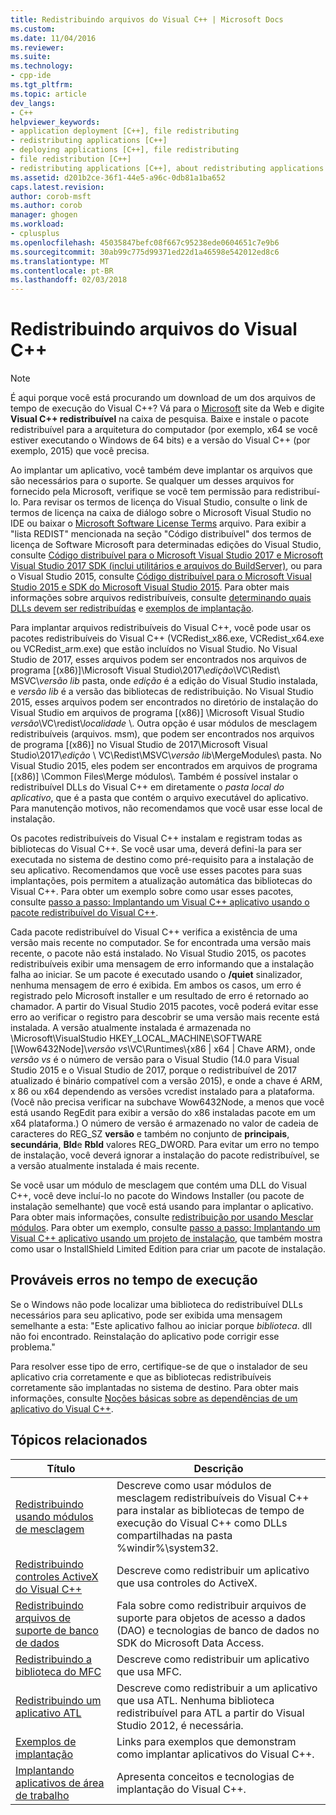 ```yaml
---
title: Redistribuindo arquivos do Visual C++ | Microsoft Docs
ms.custom: 
ms.date: 11/04/2016
ms.reviewer: 
ms.suite: 
ms.technology:
- cpp-ide
ms.tgt_pltfrm: 
ms.topic: article
dev_langs:
- C++
helpviewer_keywords:
- application deployment [C++], file redistributing
- redistributing applications [C++]
- deploying applications [C++], file redistributing
- file redistribution [C++]
- redistributing applications [C++], about redistributing applications
ms.assetid: d201b2ce-36f1-44e5-a96c-0db81a1ba652
caps.latest.revision: 
author: corob-msft
ms.author: corob
manager: ghogen
ms.workload:
- cplusplus
ms.openlocfilehash: 45035847befc08f667c95238ede0604651c7e9b6
ms.sourcegitcommit: 30ab99c775d99371ed22d1a46598e542012ed8c6
ms.translationtype: MT
ms.contentlocale: pt-BR
ms.lasthandoff: 02/03/2018
---
```

# <a name="redistributing-visual-c-files"></a>Redistribuindo arquivos do Visual C++

> [!NOTE]
> É aqui porque você está procurando um download de um dos arquivos de tempo de execução do Visual C++? Vá para o [Microsoft](http://www.microsoft.com/) site da Web e digite **Visual C++ redistribuível** na caixa de pesquisa. Baixe e instale o pacote redistribuível para a arquitetura do computador (por exemplo, x64 se você estiver executando o Windows de 64 bits) e a versão do Visual C++ (por exemplo, 2015) que você precisa.

Ao implantar um aplicativo, você também deve implantar os arquivos que são necessários para o suporte. Se qualquer um desses arquivos for fornecido pela Microsoft, verifique se você tem permissão para redistribuí-lo. Para revisar os termos de licença do Visual Studio, consulte o link de termos de licença na caixa de diálogo sobre o Microsoft Visual Studio no IDE ou baixar o [Microsoft Software License Terms](http://go.microsoft.com/fwlink/p/?LinkId=831114) arquivo. Para exibir a "lista REDIST" mencionada na seção "Código distribuível" dos termos de licença de Software Microsoft para determinadas edições do Visual Studio, consulte [Código distribuível para o Microsoft Visual Studio 2017 e Microsoft Visual Studio 2017 SDK (inclui utilitários e arquivos do BuildServer)](http://go.microsoft.com/fwlink/p/?LinkId=823098), ou para o Visual Studio 2015, consulte [Código distribuível para o Microsoft Visual Studio 2015 e SDK do Microsoft Visual Studio 2015](http://go.microsoft.com/fwlink/p/?LinkId=523763). Para obter mais informações sobre arquivos redistribuíveis, consulte [determinando quais DLLs devem ser redistribuídas](../ide/determining-which-dlls-to-redistribute.md) e [exemplos de implantação](../ide/deployment-examples.md).

Para implantar arquivos redistribuíveis do Visual C++, você pode usar os pacotes redistribuíveis do Visual C++ (VCRedist\_x86.exe, VCRedist\_x64.exe ou VCRedist\_arm.exe) que estão incluídos no Visual Studio. No Visual Studio de 2017, esses arquivos podem ser encontrados nos arquivos de programa [(x86)]\\Microsoft Visual Studio\\2017\\_edição_\\VC\\Redist\\ MSVC\\_versão lib_ pasta, onde _edição_ é a edição do Visual Studio instalada, e _versão lib_ é a versão das bibliotecas de redistribuição. No Visual Studio 2015, esses arquivos podem ser encontrados no diretório de instalação do Visual Studio em arquivos de programa [(x86)] \Microsoft Visual Studio *versão*\VC\redist\\*localidade* \\. Outra opção é usar módulos de mesclagem redistribuíveis (arquivos. msm), que podem ser encontrados nos arquivos de programa [(x86)] no Visual Studio de 2017\\Microsoft Visual Studio\\2017\\_edição_ \\ VC\\Redist\\MSVC\\_versão lib_\\MergeModules\\ pasta. No Visual Studio 2015, eles podem ser encontrados em arquivos de programa [(x86)] \Common Files\Merge módulos\\. Também é possível instalar o redistribuível DLLs do Visual C++ em diretamente o *pasta local do aplicativo*, que é a pasta que contém o arquivo executável do aplicativo. Para manutenção motivos, não recomendamos que você usar esse local de instalação.

Os pacotes redistribuíveis do Visual C++ instalam e registram todas as bibliotecas do Visual C++. Se você usar uma, deverá defini-la para ser executada no sistema de destino como pré-requisito para a instalação de seu aplicativo. Recomendamos que você use esses pacotes para suas implantações, pois permitem a atualização automática das bibliotecas do Visual C++. Para obter um exemplo sobre como usar esses pacotes, consulte [passo a passo: Implantando um Visual C++ aplicativo usando o pacote redistribuível do Visual C++](../ide/deploying-visual-cpp-application-by-using-the-vcpp-redistributable-package.md).

Cada pacote redistribuível do Visual C++ verifica a existência de uma versão mais recente no computador. Se for encontrada uma versão mais recente, o pacote não está instalado. No Visual Studio 2015, os pacotes redistribuíveis exibir uma mensagem de erro informando que a instalação falha ao iniciar. Se um pacote é executado usando o **/quiet** sinalizador, nenhuma mensagem de erro é exibida. Em ambos os casos, um erro é registrado pelo Microsoft installer e um resultado de erro é retornado ao chamador. A partir do Visual Studio 2015 pacotes, você poderá evitar esse erro ao verificar o registro para descobrir se uma versão mais recente está instalada. A versão atualmente instalada é armazenada no \Microsoft\VisualStudio HKEY_LOCAL_MACHINE\SOFTWARE [\Wow6432Node]\\_versão vs_\VC\Runtimes\\{x86 | x64 | Chave ARM}, onde _versão vs_ é o número de versão para o Visual Studio (14.0 para Visual Studio 2015 e o Visual Studio de 2017, porque o redistribuível de 2017 atualizado é binário compatível com a versão 2015), e onde a chave é ARM, x 86 ou x64 dependendo as versões vcredist instalado para a plataforma. (Você não precisa verificar na subchave Wow6432Node, a menos que você está usando RegEdit para exibir a versão do x86 instaladas pacote em um x64 plataforma.) O número de versão é armazenado no valor de cadeia de caracteres do REG_SZ **versão** e também no conjunto de **principais**, **secundária**, **Bld**e **Rbld** valores REG_DWORD. Para evitar um erro no tempo de instalação, você deverá ignorar a instalação do pacote redistribuível, se a versão atualmente instalada é mais recente.

Se você usar um módulo de mesclagem que contém uma DLL do Visual C++, você deve incluí-lo no pacote do Windows Installer (ou pacote de instalação semelhante) que você está usando para implantar o aplicativo. Para obter mais informações, consulte [redistribuição por usando Mesclar módulos](../ide/redistributing-components-by-using-merge-modules.md). Para obter um exemplo, consulte [passo a passo: Implantando um Visual C++ aplicativo usando um projeto de instalação](../ide/walkthrough-deploying-a-visual-cpp-application-by-using-a-setup-project.md), que também mostra como usar o InstallShield Limited Edition para criar um pacote de instalação.

## <a name="potential-run-time-errors"></a>Prováveis erros no tempo de execução

Se o Windows não pode localizar uma biblioteca do redistribuível DLLs necessários para seu aplicativo, pode ser exibida uma mensagem semelhante a esta: "Este aplicativo falhou ao iniciar porque *biblioteca*. dll não foi encontrado. Reinstalação do aplicativo pode corrigir esse problema."

Para resolver esse tipo de erro, certifique-se de que o instalador de seu aplicativo cria corretamente e que as bibliotecas redistribuíveis corretamente são implantadas no sistema de destino. Para obter mais informações, consulte [Noções básicas sobre as dependências de um aplicativo do Visual C++](../ide/understanding-the-dependencies-of-a-visual-cpp-application.md).

## <a name="related-topics"></a>Tópicos relacionados

|Título|Descrição|
|-----------|-----------------|
|[Redistribuindo usando módulos de mesclagem](../ide/redistributing-components-by-using-merge-modules.md)|Descreve como usar módulos de mesclagem redistribuíveis do Visual C++ para instalar as bibliotecas de tempo de execução do Visual C++ como DLLs compartilhadas na pasta %windir%\system32\.|
|[Redistribuindo controles ActiveX do Visual C++](../ide/redistributing-visual-cpp-activex-controls.md)|Descreve como redistribuir um aplicativo que usa controles do ActiveX.|
|[Redistribuindo arquivos de suporte de banco de dados](../ide/redistributing-database-support-files.md)|Fala sobre como redistribuir arquivos de suporte para objetos de acesso a dados (DAO) e tecnologias de banco de dados no SDK do Microsoft Data Access.|
|[Redistribuindo a biblioteca do MFC](../ide/redistributing-the-mfc-library.md)|Descreve como redistribuir um aplicativo que usa MFC.|
|[Redistribuindo um aplicativo ATL](../ide/redistributing-an-atl-application.md)|Descreve como redistribuir a um aplicativo que usa ATL. Nenhuma biblioteca redistribuível para ATL a partir do Visual Studio 2012, é necessária.|
|[Exemplos de implantação](../ide/deployment-examples.md)|Links para exemplos que demonstram como implantar aplicativos do Visual C++.|
|[Implantando aplicativos de área de trabalho](../ide/deploying-native-desktop-applications-visual-cpp.md)|Apresenta conceitos e tecnologias de implantação do Visual C++.|